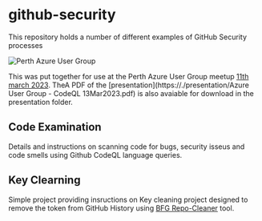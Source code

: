 # github-security

This repository holds a number of different examples of GitHub Security processes

<img src="https://secure.meetupstatic.com/photos/event/d/c/f/c/clean_510776572.jpeg"
     alt="Perth Azure User Group" />

This was put together for use at the Perth Azure User Group meetup [11th march 2023](https://www.meetup.com/en-AU/perthazug/).  TheA PDF of the [presentation](https://./presentation/Azure User Group - CodeQL 13Mar2023.pdf) is also avaiable for download in the presentation folder. 

## Code Examination
Details and instructions on scanning code for bugs, security isseus and code smells using Github CodeQL language queries.

## Key Clearning
Simple project providing insructions on Key cleaning project designed to remove the token from GitHub History using [BFG Repo-Cleaner](https://rtyley.github.io/bfg-repo-cleaner/) tool.
